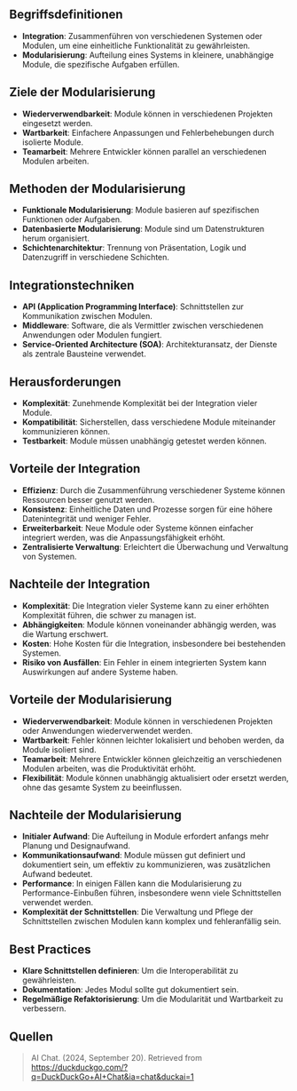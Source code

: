 ## Begriffsdefinitionen
- **Integration**: Zusammenführen von verschiedenen Systemen oder Modulen, um eine einheitliche Funktionalität zu gewährleisten.
- **Modularisierung**: Aufteilung eines Systems in kleinere, unabhängige Module, die spezifische Aufgaben erfüllen.

## Ziele der Modularisierung
- **Wiederverwendbarkeit**: Module können in verschiedenen Projekten eingesetzt werden.
- **Wartbarkeit**: Einfachere Anpassungen und Fehlerbehebungen durch isolierte Module.
- **Teamarbeit**: Mehrere Entwickler können parallel an verschiedenen Modulen arbeiten.

## Methoden der Modularisierung
- **Funktionale Modularisierung**: Module basieren auf spezifischen Funktionen oder Aufgaben.
- **Datenbasierte Modularisierung**: Module sind um Datenstrukturen herum organisiert.
- **Schichtenarchitektur**: Trennung von Präsentation, Logik und Datenzugriff in verschiedene Schichten.

## Integrationstechniken
- **API (Application Programming Interface)**: Schnittstellen zur Kommunikation zwischen Modulen.
- **Middleware**: Software, die als Vermittler zwischen verschiedenen Anwendungen oder Modulen fungiert.
- **Service-Oriented Architecture (SOA)**: Architekturansatz, der Dienste als zentrale Bausteine verwendet.

## Herausforderungen
- **Komplexität**: Zunehmende Komplexität bei der Integration vieler Module.
- **Kompatibilität**: Sicherstellen, dass verschiedene Module miteinander kommunizieren können.
- **Testbarkeit**: Module müssen unabhängig getestet werden können.

## Vorteile der Integration
- **Effizienz**: Durch die Zusammenführung verschiedener Systeme können Ressourcen besser genutzt werden.
- **Konsistenz**: Einheitliche Daten und Prozesse sorgen für eine höhere Datenintegrität und weniger Fehler.
- **Erweiterbarkeit**: Neue Module oder Systeme können einfacher integriert werden, was die Anpassungsfähigkeit erhöht.
- **Zentralisierte Verwaltung**: Erleichtert die Überwachung und Verwaltung von Systemen.

## Nachteile der Integration
- **Komplexität**: Die Integration vieler Systeme kann zu einer erhöhten Komplexität führen, die schwer zu managen ist.
- **Abhängigkeiten**: Module können voneinander abhängig werden, was die Wartung erschwert.
- **Kosten**: Hohe Kosten für die Integration, insbesondere bei bestehenden Systemen.
- **Risiko von Ausfällen**: Ein Fehler in einem integrierten System kann Auswirkungen auf andere Systeme haben.

## Vorteile der Modularisierung
- **Wiederverwendbarkeit**: Module können in verschiedenen Projekten oder Anwendungen wiederverwendet werden.
- **Wartbarkeit**: Fehler können leichter lokalisiert und behoben werden, da Module isoliert sind.
- **Teamarbeit**: Mehrere Entwickler können gleichzeitig an verschiedenen Modulen arbeiten, was die Produktivität erhöht.
- **Flexibilität**: Module können unabhängig aktualisiert oder ersetzt werden, ohne das gesamte System zu beeinflussen.

## Nachteile der Modularisierung
- **Initialer Aufwand**: Die Aufteilung in Module erfordert anfangs mehr Planung und Designaufwand.
- **Kommunikationsaufwand**: Module müssen gut definiert und dokumentiert sein, um effektiv zu kommunizieren, was zusätzlichen Aufwand bedeutet.
- **Performance**: In einigen Fällen kann die Modularisierung zu Performance-Einbußen führen, insbesondere wenn viele Schnittstellen verwendet werden.
- **Komplexität der Schnittstellen**: Die Verwaltung und Pflege der Schnittstellen zwischen Modulen kann komplex und fehleranfällig sein.
## Best Practices
- **Klare Schnittstellen definieren**: Um die Interoperabilität zu gewährleisten.
- **Dokumentation**: Jedes Modul sollte gut dokumentiert sein.
- **Regelmäßige Refaktorisierung**: Um die Modularität und Wartbarkeit zu verbessern.

## Quellen

> AI Chat. (2024, September 20). Retrieved from https://duckduckgo.com/?q=DuckDuckGo+AI+Chat&ia=chat&duckai=1